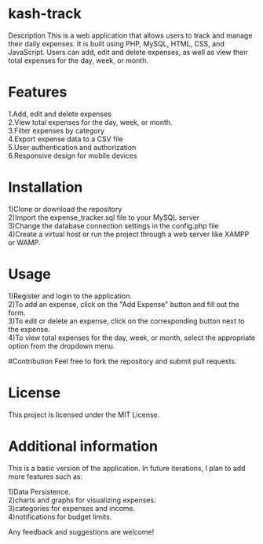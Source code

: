 # kash-track

Description
This is a web application that allows users to track and manage their daily expenses. It is built using PHP, MySQL, HTML, CSS, and JavaScript.
Users can add, edit and delete expenses, as well as view their total expenses for the day, week, or month.

# Features
1.Add, edit and delete expenses <br>
2.View total expenses for the day, week, or month. <br>
3.Filter expenses by category <br>
4.Export expense data to a CSV file <br>
5.User authentication and authorization <br>
6.Responsive design for mobile devices <br>

# Installation
1)Clone or download the repository <br>
2)Import the expense_tracker.sql file to your MySQL server <br>
3)Change the database connection settings in the config.php file <br>
4)Create a virtual host or run the project through a web server like XAMPP or WAMP. <br>

# Usage
1)Register and login to the application. <br>
2)To add an expense, click on the "Add Expense" button and fill out the form. <br>
3)To edit or delete an expense, click on the corresponding button next to the expense. <br>
4)To view total expenses for the day, week, or month, select the appropriate option from the dropdown menu. <br>

#Contribution
Feel free to fork the repository and submit pull requests. <br>

# License
This project is licensed under the MIT License. <br>

# Additional information
This is a basic version of the application. In future iterations, I plan to add more features such as:

1)Data Persistence. <br>
2)charts and graphs for visualizing expenses. <br>
3)categories for expenses and income. <br>
4)notifications for budget limits.<br>

Any feedback and suggestions are welcome!
